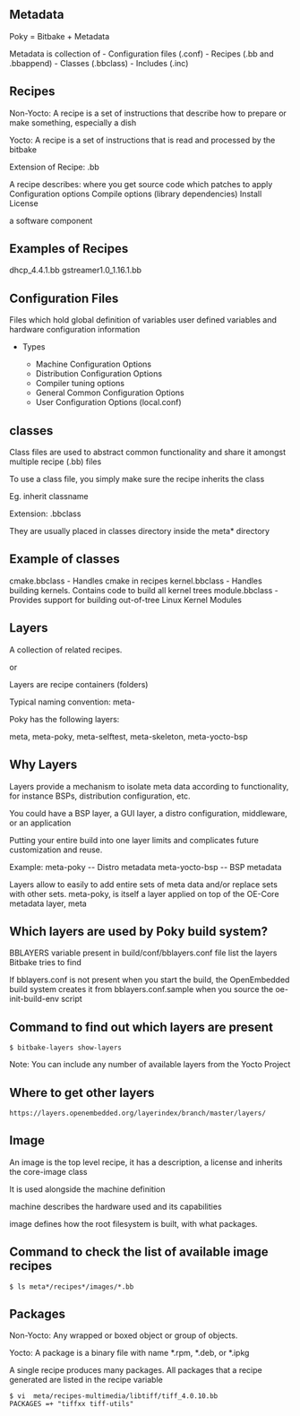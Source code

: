 Metadata
--------------

Poky = Bitbake + Metadata

Metadata is collection of
	-	Configuration files (.conf)
	-	Recipes (.bb and .bbappend)
	-	Classes (.bbclass)
	-	Includes (.inc)
	

Recipes
---------

Non-Yocto: A recipe is a set of instructions that describe how to prepare or make something, especially a dish

Yocto: A recipe is a set of instructions that is read and processed by the bitbake

Extension of Recipe: .bb

A recipe describes:
    where you get source code
    which patches to apply
    Configuration options
    Compile options (library dependencies)
    Install
    License

a software component


Examples of Recipes
----------------------

dhcp_4.4.1.bb
gstreamer1.0_1.16.1.bb


Configuration Files
--------------------

Files which hold
    global definition of variables
    user defined variables and
    hardware configuration information



-	Types


	-	Machine Configuration Options
	-	Distribution Configuration Options
	-	Compiler tuning options
	-	General Common Configuration Options
	-	User Configuration Options (local.conf)


classes
---------

Class files are used to abstract common functionality and share it amongst multiple recipe (.bb) files

To use a class file, you simply make sure the recipe inherits the class

Eg. inherit classname

Extension: .bbclass

They are usually placed in classes directory inside the meta* directory

Example of classes
-------------------

cmake.bbclass - Handles cmake in recipes
kernel.bbclass - Handles building kernels. Contains code to build all kernel trees
module.bbclass - Provides support for building out-of-tree Linux Kernel Modules

Layers
--------

A collection of related recipes.

or

Layers are recipe containers (folders)

Typical naming convention: meta-<layername>

Poky has the following layers:

meta, meta-poky, meta-selftest, meta-skeleton, meta-yocto-bsp

Why Layers
-----------

 Layers provide a mechanism to isolate meta data according to functionality, for instance BSPs, distribution configuration, etc.

You could have a BSP layer, a GUI layer, a distro configuration, middleware, or an application

Putting your entire build into one layer limits and complicates future customization and reuse. 

Example: meta-poky          -- Distro metadata
         meta-yocto-bsp     -- BSP    metadata

Layers allow to easily to add entire sets of meta data and/or replace sets with other sets.
meta-poky, is itself a layer applied on top of the OE-Core metadata layer, meta


Which layers are used by Poky build system?
-------------------------------------------

BBLAYERS variable present in build/conf/bblayers.conf file list the layers Bitbake tries to find

If bblayers.conf is not present when you start the build, the OpenEmbedded build system creates it from bblayers.conf.sample when you source the oe-init-build-env script

Command to find out which layers are present
----------------------------------------------

	$ bitbake-layers show-layers

Note: You can include any number of available layers from the Yocto Project 

Where to get other layers
--------------------------

	https://layers.openembedded.org/layerindex/branch/master/layers/
	
	
Image
-----------

An image is the top level recipe, it has a description, a license and inherits the core-image class

It is used alongside the machine definition

machine describes the hardware used and its capabilities

image defines how the root filesystem is built, with what packages.


Command to check the list of available image recipes
----------------------------------------------------

	$ ls meta*/recipes*/images/*.bb

Packages
-------------

Non-Yocto: Any wrapped or boxed object or group of objects.

Yocto: A package is a binary file with name *.rpm, *.deb, or *.ipkg

A single recipe produces many packages. All packages that a recipe generated are listed in the recipe variable


	$ vi  meta/recipes-multimedia/libtiff/tiff_4.0.10.bb
	PACKAGES =+ "tiffxx tiff-utils"
